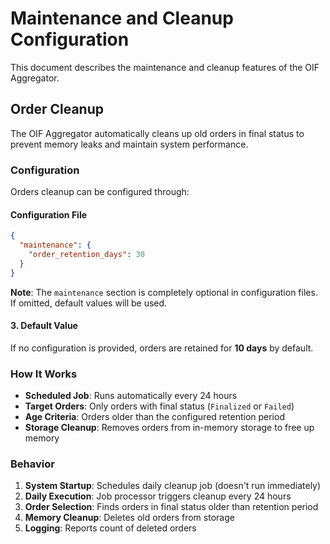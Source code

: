 # Maintenance and Cleanup Configuration

This document describes the maintenance and cleanup features of the OIF Aggregator.

## Order Cleanup

The OIF Aggregator automatically cleans up old orders in final status to prevent memory leaks and maintain system performance.

### Configuration

Orders cleanup can be configured through:


#### Configuration File
```json
{
  "maintenance": {
    "order_retention_days": 30
  }
}
```

**Note**: The `maintenance` section is completely optional in configuration files. If omitted, default values will be used.

#### 3. Default Value
If no configuration is provided, orders are retained for **10 days** by default.

### How It Works

- **Scheduled Job**: Runs automatically every 24 hours
- **Target Orders**: Only orders with final status (`Finalized` or `Failed`)
- **Age Criteria**: Orders older than the configured retention period
- **Storage Cleanup**: Removes orders from in-memory storage to free up memory

### Behavior

1. **System Startup**: Schedules daily cleanup job (doesn't run immediately)
2. **Daily Execution**: Job processor triggers cleanup every 24 hours
3. **Order Selection**: Finds orders in final status older than retention period
4. **Memory Cleanup**: Deletes old orders from storage
5. **Logging**: Reports count of deleted orders
